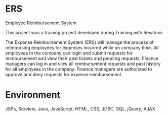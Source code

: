 # ERS
Employee Reimbursement System

This project was a training project developed during Training with Revature.

The Expense Reimbursement System (ERS) will manage the process of reimbursing employees
for expenses incurred while on company time. All employees in the company can login and
submit requests for reimbursement and view their past tickets and pending requests. Finance
managers can log in and view all reimbursement requests and past history for all employees in
the company. Finance managers are authorized to approve and deny requests for expense
reimbursement.

# Environment
JSPs, Servlets, Java, JavaScript, HTML, CSS, JDBC, SQL, jQuery, AJAX
